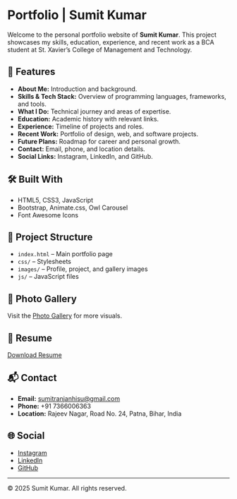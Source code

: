 # Portfolio | Sumit Kumar

Welcome to the personal portfolio website of **Sumit Kumar**. This project showcases my skills, education, experience, and recent work as a BCA student at St. Xavier’s College of Management and Technology.

## 🚀 Features

- **About Me:** Introduction and background.
- **Skills & Tech Stack:** Overview of programming languages, frameworks, and tools.
- **What I Do:** Technical journey and areas of expertise.
- **Education:** Academic history with relevant links.
- **Experience:** Timeline of projects and roles.
- **Recent Work:** Portfolio of design, web, and software projects.
- **Future Plans:** Roadmap for career and personal growth.
- **Contact:** Email, phone, and location details.
- **Social Links:** Instagram, LinkedIn, and GitHub.

## 🛠️ Built With

- HTML5, CSS3, JavaScript
- Bootstrap, Animate.css, Owl Carousel
- Font Awesome Icons

## 📁 Project Structure

- `index.html` – Main portfolio page
- `css/` – Stylesheets
- `images/` – Profile, project, and gallery images
- `js/` – JavaScript files

## 📸 Photo Gallery

Visit the [Photo Gallery](gallery.html) for more visuals.

## 📄 Resume

[Download Resume](images/Sumit_kumar-resume.pdf)

## 📬 Contact

- **Email:** [sumitranjanhisu@gmail.com](mailto:sumitranjanhisu@gmail.com)
- **Phone:** +91 7366006363
- **Location:** Rajeev Nagar, Road No. 24, Patna, Bihar, India

## 🌐 Social

- [Instagram](https://www.instagram.com/9._sumit)
- [LinkedIn](https://www.linkedin.com/in/sumit7366/)
- [GitHub](https://github.com/sumit7366)

---

&copy; 2025 Sumit Kumar. All rights reserved.